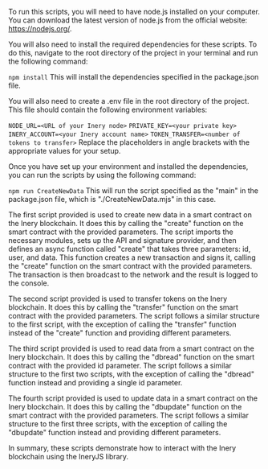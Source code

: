 To run this scripts, you will need to have node.js installed on your computer. You can download the latest version of node.js from the official website: https://nodejs.org/.

You will also need to install the required dependencies for these scripts. To do this, navigate to the root directory of the project in your terminal and run the following command:


`npm install`
This will install the dependencies specified in the package.json file.

You will also need to create a .env file in the root directory of the project. This file should contain the following environment variables:


`NODE_URL=<URL of your Inery node>`
`PRIVATE_KEY=<your private key>`
`INERY_ACCOUNT=<your Inery account name>`
`TOKEN_TRANSFER=<number of tokens to transfer>`
Replace the placeholders in angle brackets with the appropriate values for your setup.

Once you have set up your environment and installed the dependencies, you can run the scripts by using the following command:


`npm run CreateNewData`
This will run the script specified as the "main" in the package.json file, which is "./CreateNewData.mjs" in this case.

The first script provided is used to create new data in a smart contract on the Inery blockchain. It does this by calling the "create" function on the smart contract with the provided parameters. The script imports the necessary modules, sets up the API and signature provider, and then defines an async function called "create" that takes three parameters: id, user, and data. This function creates a new transaction and signs it, calling the "create" function on the smart contract with the provided parameters. The transaction is then broadcast to the network and the result is logged to the console.

The second script provided is used to transfer tokens on the Inery blockchain. It does this by calling the "transfer" function on the smart contract with the provided parameters. The script follows a similar structure to the first script, with the exception of calling the "transfer" function instead of the "create" function and providing different parameters.

The third script provided is used to read data from a smart contract on the Inery blockchain. It does this by calling the "dbread" function on the smart contract with the provided id parameter. The script follows a similar structure to the first two scripts, with the exception of calling the "dbread" function instead and providing a single id parameter.

The fourth script provided is used to update data in a smart contract on the Inery blockchain. It does this by calling the "dbupdate" function on the smart contract with the provided parameters. The script follows a similar structure to the first three scripts, with the exception of calling the "dbupdate" function instead and providing different parameters.

In summary, these scripts demonstrate how to interact with the Inery blockchain using the IneryJS library.